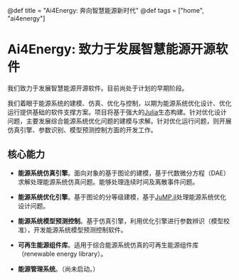 @def title = "Ai4Energy: 奔向智慧能源新时代"
@def tags = ["home", "ai4energy"]

# Ai4Energy: 致力于发展智慧能源开源软件

我们致力于发展智慧能源开源软件。目前尚处于计划的早期阶段。

我们着眼于能源系统的建模、仿真、优化与控制，以期为能源系统优化设计、优化运行提供基础的软件支撑方案。项目将基于强大的[Julia](https://julialang.org/)生态构建。针对优化设计问题，主要发展综合能源系统优化问题的建模与求解。针对优化运行问题，则开展仿真引擎、参数识别、模型预测控制方面的开发工作。
<!-- 
我们也开启了相关课程，请访问[智慧能源实践之路-能源系统建模、仿真、优化与控制](https://www.ai4energy.org/msoc/)获取更多相关信息。 -->

## 核心能力

- **能源系统仿真引擎**。面向对象的基于图论的建模，基于代数微分方程（DAE）求解处理能源系统仿真问题。能够处理连续时间及离散事件问题。

- **能源系统优化引擎**。基于图论的分等级建模，基于[JuMP.jl](https://jump.dev/)处理能源系统优化设计问题。

- **能源系统模型预测控制**。基于仿真引擎，利用优化引擎进行参数辨识（模型校准），开发能源系统模型预测控制软件。

- **可再生能源组件库**。适用于综合能源系统仿真的可再生能源组件库（renewable energy library）。

- **能源管理系统**。（尚未启动。）
